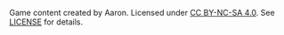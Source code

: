 Game content created by Aaron. Licensed under [CC BY-NC-SA 4.0](https://creativecommons.org/licenses/by-nc-sa/4.0/). See [LICENSE](./LICENSE) for details.